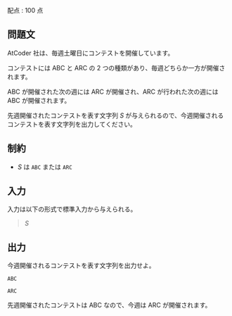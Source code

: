 配点 : $100$ 点

## 問題文

AtCoder 社は、毎週土曜日にコンテストを開催しています。

コンテストには ABC と ARC の $2$ つの種類があり、毎週どちらか一方が開催されます。

ABC が開催された次の週には ARC が開催され、ARC が行われた次の週には ABC が開催されます。

先週開催されたコンテストを表す文字列 $S$ が与えられるので、今週開催されるコンテストを表す文字列を出力してください。

## 制約

- $S$ は `ABC` または `ARC`

## 入力

入力は以下の形式で標準入力から与えられる。

> $S$

## 出力

今週開催されるコンテストを表す文字列を出力せよ。

```input1
ABC
```

```output1
ARC
```

先週開催されたコンテストは ABC なので、今週は ARC が開催されます。